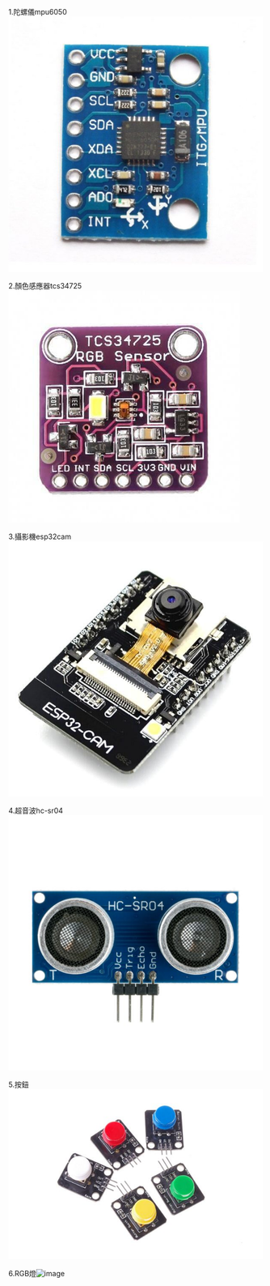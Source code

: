 1.陀螺儀mpu6050![image](mpu6050.jpg)

2.顏色感應器tcs34725![image](TCS34725.jpg)

3.攝影機esp32cam![image](esp32cam.jpg)

4.超音波hc-sr04![image](hc-sr04.jpg)

5.按鈕![image](按鈕.jpg)

6.RGB燈![image](燈.jpg)
